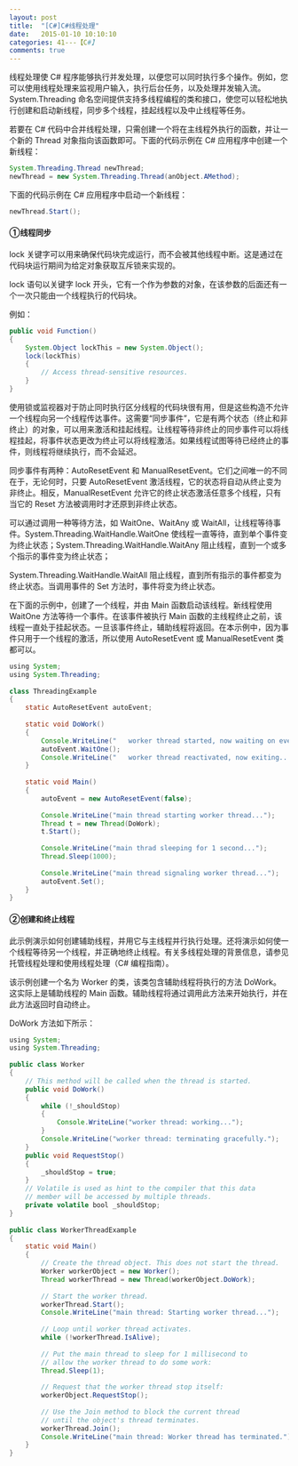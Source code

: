 ```yaml
---
layout: post
title:  "[C#]C#线程处理"
date:   2015-01-10 10:10:10
categories: 41---【C#】
comments: true
---
```


线程处理使 C# 程序能够执行并发处理，以便您可以同时执行多个操作。例如，您可以使用线程处理来监视用户输入，执行后台任务，以及处理并发输入流。System.Threading 命名空间提供支持多线程编程的类和接口，使您可以轻松地执行创建和启动新线程，同步多个线程，挂起线程以及中止线程等任务。

若要在 C# 代码中合并线程处理，只需创建一个将在主线程外执行的函数，并让一个新的 Thread 对象指向该函数即可。下面的代码示例在 C# 应用程序中创建一个新线程：

```java
System.Threading.Thread newThread;  
newThread = new System.Threading.Thread(anObject.AMethod);  

```

下面的代码示例在 C# 应用程序中启动一个新线程：
```java
newThread.Start();  
```

#### ①线程同步
lock 关键字可以用来确保代码块完成运行，而不会被其他线程中断。这是通过在代码块运行期间为给定对象获取互斥锁来实现的。

lock 语句以关键字 lock 开头，它有一个作为参数的对象，在该参数的后面还有一个一次只能由一个线程执行的代码块。

例如：
```java
public void Function()  
{  
    System.Object lockThis = new System.Object();  
    lock(lockThis)  
    {  
        // Access thread-sensitive resources.  
    }  
}  
```

使用锁或监视器对于防止同时执行区分线程的代码块很有用，但是这些构造不允许一个线程向另一个线程传达事件。这需要“同步事件”，它是有两个状态（终止和非终止）的对象，可以用来激活和挂起线程。让线程等待非终止的同步事件可以将线程挂起，将事件状态更改为终止可以将线程激活。如果线程试图等待已经终止的事件，则线程将继续执行，而不会延迟。

同步事件有两种：AutoResetEvent 和 ManualResetEvent。它们之间唯一的不同在于，无论何时，只要 AutoResetEvent 激活线程，它的状态将自动从终止变为非终止。相反，ManualResetEvent 允许它的终止状态激活任意多个线程，只有当它的 Reset 方法被调用时才还原到非终止状态。

可以通过调用一种等待方法，如 WaitOne、WaitAny 或 WaitAll，让线程等待事件。System.Threading.WaitHandle.WaitOne 使线程一直等待，直到单个事件变为终止状态；System.Threading.WaitHandle.WaitAny 阻止线程，直到一个或多个指示的事件变为终止状态；

System.Threading.WaitHandle.WaitAll 阻止线程，直到所有指示的事件都变为终止状态。当调用事件的 Set 方法时，事件将变为终止状态。

在下面的示例中，创建了一个线程，并由 Main 函数启动该线程。新线程使用 WaitOne 方法等待一个事件。在该事件被执行 Main 函数的主线程终止之前，该线程一直处于挂起状态。一旦该事件终止，辅助线程将返回。在本示例中，因为事件只用于一个线程的激活，所以使用 AutoResetEvent 或 ManualResetEvent 类都可以。
```java
using System;  
using System.Threading;  
  
class ThreadingExample  
{  
    static AutoResetEvent autoEvent;  
  
    static void DoWork()  
    {  
        Console.WriteLine("   worker thread started, now waiting on event...");  
        autoEvent.WaitOne();  
        Console.WriteLine("   worker thread reactivated, now exiting...");  
    }  
  
    static void Main()  
    {  
        autoEvent = new AutoResetEvent(false);  
  
        Console.WriteLine("main thread starting worker thread...");  
        Thread t = new Thread(DoWork);  
        t.Start();  
  
        Console.WriteLine("main thrad sleeping for 1 second...");  
        Thread.Sleep(1000);  
  
        Console.WriteLine("main thread signaling worker thread...");  
        autoEvent.Set();  
    }  
}  
```

#### ②创建和终止线程
此示例演示如何创建辅助线程，并用它与主线程并行执行处理。还将演示如何使一个线程等待另一个线程，并正确地终止线程。有关多线程处理的背景信息，请参见托管线程处理和使用线程处理（C# 编程指南）。

该示例创建一个名为 Worker 的类，该类包含辅助线程将执行的方法 DoWork。这实际上是辅助线程的 Main 函数。辅助线程将通过调用此方法来开始执行，并在此方法返回时自动终止。

DoWork 方法如下所示：
```java
using System;  
using System.Threading;  
  
public class Worker  
{  
    // This method will be called when the thread is started.  
    public void DoWork()  
    {  
        while (!_shouldStop)  
        {  
            Console.WriteLine("worker thread: working...");  
        }  
        Console.WriteLine("worker thread: terminating gracefully.");  
    }  
    public void RequestStop()  
    {  
        _shouldStop = true;  
    }  
    // Volatile is used as hint to the compiler that this data  
    // member will be accessed by multiple threads.  
    private volatile bool _shouldStop;  
}  
  
public class WorkerThreadExample  
{  
    static void Main()  
    {  
        // Create the thread object. This does not start the thread.  
        Worker workerObject = new Worker();  
        Thread workerThread = new Thread(workerObject.DoWork);  
  
        // Start the worker thread.  
        workerThread.Start();  
        Console.WriteLine("main thread: Starting worker thread...");  
  
        // Loop until worker thread activates.  
        while (!workerThread.IsAlive);  
  
        // Put the main thread to sleep for 1 millisecond to  
        // allow the worker thread to do some work:  
        Thread.Sleep(1);  
  
        // Request that the worker thread stop itself:  
        workerObject.RequestStop();  
  
        // Use the Join method to block the current thread   
        // until the object's thread terminates.  
        workerThread.Join();  
        Console.WriteLine("main thread: Worker thread has terminated.");  
    }  
}  
```

